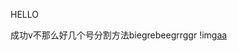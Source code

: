 HELLO

成功v不那么好几个号分割方法biegrebeegrrggr
!img[aa](https://raw.githubusercontent.com/zxg0/git/master/Screenshot_20210826_114128_com.tencent.tmgp.sgame.jpg)
